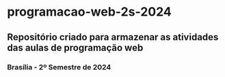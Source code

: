 # programacao-web-2s-2024
## Repositório criado para armazenar as atividades das aulas de programação web
### Brasília - 2º Semestre de 2024